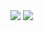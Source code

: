 <img src="https://i.giphy.com/l1J9BNjq8Flf4XM40.webp">
<img src="https://i.giphy.com/kB4qqnhAP9liE.webp">
